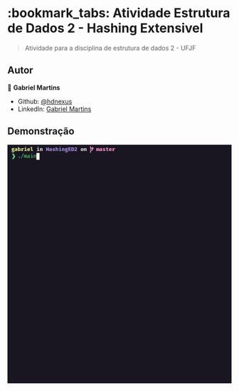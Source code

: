 <h1>:bookmark_tabs: Atividade Estrutura de Dados 2 - Hashing Extensivel</h1>

>Atividade para a disciplina de estrutura de dados 2 - UFJF

## Autor

👤 **Gabriel Martins**

- Github: [@hdnexus](https://github.com/hdnexus)
- LinkedIn: [Gabriel Martins](https://www.linkedin.com/in/gabriel-martins-616874161/)

## Demonstração

![](teste.gif)
